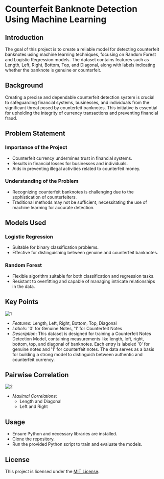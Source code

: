 # Counterfeit Banknote Detection Using Machine Learning

## Introduction
The goal of this project is to create a reliable model for detecting counterfeit banknotes using machine learning techniques, focusing on Random Forest and Logistic Regression models. The dataset contains features such as Length, Left, Right, Bottom, Top, and Diagonal, along with labels indicating whether the banknote is genuine or counterfeit.

## Background
Creating a precise and dependable counterfeit detection system is crucial to safeguarding financial systems, businesses, and individuals from the significant threat posed by counterfeit banknotes. This initiative is essential for upholding the integrity of currency transactions and preventing financial fraud.

## Problem Statement
### Importance of the Project
- Counterfeit currency undermines trust in financial systems.
- Results in financial losses for businesses and individuals.
- Aids in preventing illegal activities related to counterfeit money.

### Understanding of the Problem
- Recognizing counterfeit banknotes is challenging due to the sophistication of counterfeiters.
- Traditional methods may not be sufficient, necessitating the use of machine learning for accurate detection.

## Models Used
### Logistic Regression
- Suitable for binary classification problems.
- Effective for distinguishing between genuine and counterfeit banknotes.

### Random Forest
- Flexible algorithm suitable for both classification and regression tasks.
- Resistant to overfitting and capable of managing intricate relationships in the data.

## Key Points
![1](https://github.com/srijithyaparathna/Counterfeit-Banknotes-Detection-Model-using-Machine--Group-55-/assets/125755221/f278aabc-7947-4a18-8848-0d635c18898f)

- *Features*: Length, Left, Right, Bottom, Top, Diagonal
- *Labels*: '0' for Genuine Notes, '1' for Counterfeit Notes
- *Description*: This dataset is designed for training a Counterfeit Notes Detection Model, containing measurements like length, left, right, bottom, top, and diagonal of banknotes. Each entry is labeled '0' for genuine notes and '1' for counterfeit notes. The data serves as a basis for building a strong model to distinguish between authentic and counterfeit currency.

## Pairwise Correlation
![2](https://github.com/srijithyaparathna/Counterfeit-Banknotes-Detection-Model-using-Machine--Group-55-/assets/125755221/33245cc7-4b6f-4aaa-8822-fddaa8c5161b)

- *Maximal Correlations*: 
  - Length and Diagonal   
  - Left and Right




## Usage
- Ensure Python and necessary libraries are installed.
- Clone the repository.
- Run the provided Python script to train and evaluate the models.

## License
This project is licensed under the [MIT License](LICENSE).

